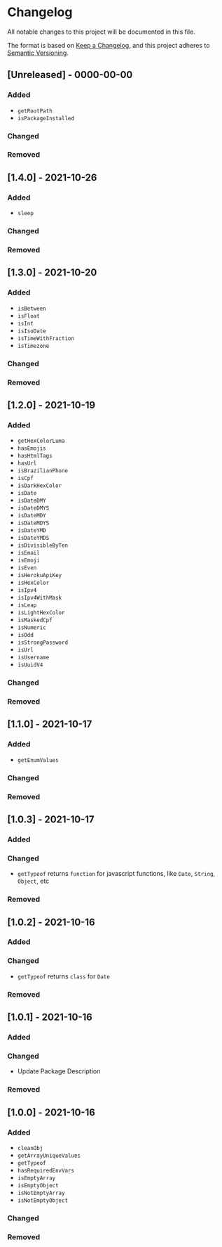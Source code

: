 # Changelog

All notable changes to this project will be documented in this file.

The format is based on [Keep a Changelog](https://keepachangelog.com/en/1.0.0/),
and this project adheres to [Semantic Versioning](https://semver.org/spec/v2.0.0.html).

## [Unreleased] - 0000-00-00

### Added

- `getRootPath`
- `isPackageInstalled`

### Changed

### Removed

## [1.4.0] - 2021-10-26

### Added

- `sleep`

### Changed

### Removed

## [1.3.0] - 2021-10-20

### Added

- `isBetween`
- `isFloat`
- `isInt`
- `isIsoDate`
- `isTimeWithFraction`
- `isTimezone`

### Changed

### Removed

## [1.2.0] - 2021-10-19

### Added

- `getHexColorLuma`
- `hasEmojis`
- `hasHtmlTags`
- `hasUrl`
- `isBrazilianPhone`
- `isCpf`
- `isDarkHexColor`
- `isDate`
- `isDateDMY`
- `isDateDMYS`
- `isDateMDY`
- `isDateMDYS`
- `isDateYMD`
- `isDateYMDS`
- `isDivisibleByTen`
- `isEmail`
- `isEmoji`
- `isEven`
- `isHerokuApiKey`
- `isHexColor`
- `isIpv4`
- `isIpv4WithMask`
- `isLeap`
- `isLightHexColor`
- `isMaskedCpf`
- `isNumeric`
- `isOdd`
- `isStrongPassword`
- `isUrl`
- `isUsername`
- `isUuidV4`

### Changed

### Removed

## [1.1.0] - 2021-10-17

### Added

- `getEnumValues`

### Changed

### Removed

## [1.0.3] - 2021-10-17

### Added

### Changed

- `getTypeof` returns `function` for javascript functions, like `Date`, `String`, `Object`, etc

### Removed

## [1.0.2] - 2021-10-16

### Added

### Changed

- `getTypeof` returns `class` for `Date`

### Removed

## [1.0.1] - 2021-10-16

### Added

### Changed

- Update Package Description

### Removed

## [1.0.0] - 2021-10-16

### Added

- `cleanObj`
- `getArrayUniqueValues`
- `getTypeof`
- `hasRequiredEnvVars`
- `isEmptyArray`
- `isEmptyObject`
- `isNotEmptyArray`
- `isNotEmptyObject`

### Changed

### Removed
